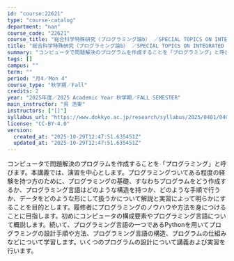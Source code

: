 ```yaml
---
id: "course:22621"
type: "course-catalog"
department: "nan"
course_code: "22621"
course_title: "総合科学特殊研究（プログラミング論b） ／SPECIAL TOPICS ON INTEGRATED ARTS AND SCIENCES: PROGRAMMING (b)"
title: "総合科学特殊研究（プログラミング論b） ／SPECIAL TOPICS ON INTEGRATED ARTS AND SCIENCES: PROGRAMMING (b)"
summary: "コンピュータで問題解決のプログラムを作成することを「プログラミング」と呼びます。本講義では、演習を中心とします。プログラミングついてある程度の経験を持つ方のために、プログラミングの基礎、すなわちプログラムをどう作成するか、プログラミング言語…"
tags: []
campus: ""
term: ""
period: "月4／Mon 4"
course_type: "秋学期／Fall"
credits: 2
year: "2025年度／2025 Academic Year 秋学期／FALL SEMESTER"
main_instructor: "呉 浩東"
instructors: ["[]"]
syllabus_url: "https://www.dokkyo.ac.jp/research/syllabus/2025/0401/0401_22621_ja_JP.html"
license: "CC-BY-4.0"
version:
  created_at: "2025-10-29T12:47:51.635451Z"
  updated_at: "2025-10-29T12:47:51.635451Z"
---
```

コンピュータで問題解決のプログラムを作成することを「プログラミング」と呼びます。本講義では、演習を中心とします。プログラミングついてある程度の経験を持つ方のために、プログラミングの基礎、すなわちプログラムをどう作成するか、プログラミング言語はどのような構造を持つか、どのような手順で行うか、データをどのような形にして扱うかについて解説と実習によって明らかにすることを目的とします。履修者にプログラミングのノウハウや方法を身につけることに目指します。初めにコンピュータの構成要素やプログラミング言語について概説します。続いて、プログラミング言語の一つであるPythonを用いてプログラミングの設計手順や方法、プログラミング言語の構造、プログラムの仕組みなどについて学習します。いくつのプログラムの設計について講義および実習を行います。
